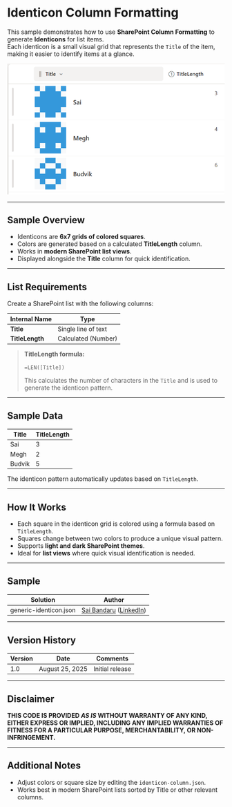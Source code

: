 # Identicon Column Formatting

This sample demonstrates how to use **SharePoint Column Formatting** to generate **Identicons** for list items.  
Each identicon is a small visual grid that represents the `Title` of the item, making it easier to identify items at a glance.

![Identicon sample screenshot](assets/screenshot.png)

---

## Sample Overview

- Identicons are **6x7 grids of colored squares**.
- Colors are generated based on a calculated **TitleLength** column.
- Works in **modern SharePoint list views**.
- Displayed alongside the **Title** column for quick identification.

---

## List Requirements

Create a SharePoint list with the following columns:

| Internal Name   | Type                     |
|-----------------|--------------------------|
| **Title**       | Single line of text      |
| **TitleLength** | Calculated (Number)      |

> **TitleLength formula:**  
> ```
> =LEN([Title])
> ```  
> This calculates the number of characters in the `Title` and is used to generate the identicon pattern.

---

## Sample Data

| Title          | TitleLength |
|----------------|------------|
| Sai            | 3         |
| Megh           | 2         |
| Budvik         | 5         |

The identicon pattern automatically updates based on `TitleLength`.

---

## How It Works

- Each square in the identicon grid is colored using a formula based on `TitleLength`.
- Squares change between two colors to produce a unique visual pattern.
- Supports **light and dark SharePoint themes**.
- Ideal for **list views** where quick visual identification is needed.

---

## Sample

Solution|Author
--------|---------
generic-identicon.json | [Sai Bandaru](https://github.com/saiiiiiii) ([LinkedIn](https://www.linkedin.com/in/sai-bandaru-97a946153/))

---

## Version History

| Version | Date       | Comments           |
|---------|------------|------------------|
| 1.0     | August 25, 2025 | Initial release |

---

## Disclaimer
**THIS CODE IS PROVIDED *AS IS* WITHOUT WARRANTY OF ANY KIND, EITHER EXPRESS OR IMPLIED, INCLUDING ANY IMPLIED WARRANTIES OF FITNESS FOR A PARTICULAR PURPOSE, MERCHANTABILITY, OR NON-INFRINGEMENT.**

---

## Additional Notes

- Adjust colors or square size by editing the `identicon-column.json`.
- Works best in modern SharePoint lists sorted by Title or other relevant columns.